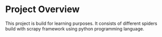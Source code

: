# Project Overview

This project is build for learning purposes. It consists of different spiders build with scrapy framework using python programming language.
